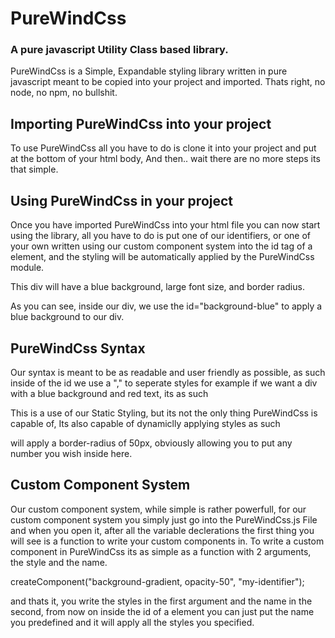 # PureWindCss
### A pure javascript Utility Class based library.

PureWindCss is a Simple, Expandable styling library written in pure javascript meant to be copied into your project and imported. Thats right, no node, no npm, no bullshit.



## Importing PureWindCss into your project

To use PureWindCss all you have to do is clone it into your project and put <script type="module" src="PureWindCss.js"></script> at the bottom of your html body, And then.. wait there are no more steps its that simple.

## Using PureWindCss in your project

Once you have imported PureWindCss into your html file you can now start using the library, all you have to do is put one of our identifiers, or one of your own written using our custom component system into the id tag of a element, and the styling will be automatically applied by the PureWindCss module.




<!DOCTYPE html>
<html lang="en">
<head>
    <meta charset="UTF-8">
    <meta name="viewport" content="width=device-width, initial-scale=1.0">
    <title>PureWindCss</title>
</head>
<body>
    <div id="background-blue,font-size(24),border-radius(10)" class="box">This div will have a blue background, large font size, and border radius.</div>
    <script type="module" src="PureWindCss.js"></script>
</body>
</html>

As you can see, inside our div, we use the id="background-blue" to apply a blue background to our div.


## PureWindCss Syntax

Our syntax is meant to be as readable and user friendly as possible, as such inside of the id we use a "," to seperate styles for example if we want a div with a blue background and red text, its as such

<div id="background-blue,text-red"></div>

This is a use of our Static Styling, but its not the only thing PureWindCss is capable of, Its also capable of dynamiclly applying styles as such


<div id="border-radius(50)"></div> 
will apply a border-radius of 50px, obviously allowing you to put any number you wish inside here.



## Custom Component System


Our custom component system, while simple is rather powerfull, for our custom component system you simply just go into the PureWindCss.js File and when you open it, after all the variable declerations the first thing you will see is a function to write your custom components in. To write a custom component in PureWindCss its as simple as a function with 2 arguments, the style and the name.


createComponent("background-gradient, opacity-50", "my-identifier");


and thats it, you write the styles in the first argument and the name in the second, from now on inside the id of a element you can just put the name you predefined and it will apply all the styles you specified.




